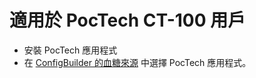 # 適用於 PocTech CT-100 用戶

- 安裝 PocTech 應用程式
- 在 [ConfigBuilder 的血糖來源](../SettingUpAaps/ConfigBuilder.md#bg-source) 中選擇 PocTech 應用程式。
